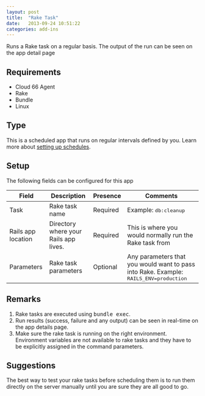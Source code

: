 ```yaml
---
layout: post
title:  "Rake Task"
date:   2013-09-24 10:51:22
categories: add-ins
---
```



<p class="lead">Runs a Rake task on a regular basis. The output of the run can be seen on the app detail page</p>

## Requirements

- Cloud 66  Agent
- Rake
- Bundle
- Linux

## Type
This is a scheduled app that runs on regular intervals defined by you. Learn more about [setting up schedules](/add-ins/settingup-schedules.html).

## Setup
The following fields can be configured for this app

<table class='table table-bordered table-striped'>
	<thead>
		<tr>
			<th>Field</th>
			<th>Description</th>
			<th>Presence</th>
			<th>Comments</th>
		</tr>
	</thead>
	<tbody>
		<tr>
			<td>Task</td>
			<td>Rake task name</td>
			<td><span class='label label-important'>Required</span></td>
			<td>Example: <kbd>db:cleanup</kbd></td>
		</tr>
		<tr>
			<td>Rails app location</td>
			<td>Directory where your Rails app lives.</td>
			<td><span class='label label-important'>Required</span></td>
			<td>This is where you would normally run the Rake task from</td>
		</tr>
		<tr>
			<td>Parameters</td>
			<td>Rake task parameters</td>
			<td><span class='label'>Optional</span></td>
			<td>Any parameters that you would want to pass into Rake. Example: <kbd>RAILS&#95;ENV=production</kbd></td>
		</tr>
	</tbody>
</table>

## Remarks
1. Rake tasks are executed using <kbd>bundle exec</kbd>.
2. Run results (success, failure and any output) can be seen in real-time on the app details page.
3. Make sure the rake task is running on the right environment. Environment variables are not available to rake tasks and they have to be explicitly assigned in the command parameters.

## Suggestions
The best way to test your rake tasks before scheduling them is to run them directly on the server manually until you are sure they are all good to go.